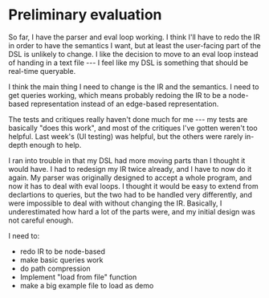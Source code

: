# Preliminary evaluation

So far, I have the parser and eval loop working.  I think I'll have to redo the
IR in order to have the semantics I want, but at least the user-facing part of
the DSL is unlikely to change.  I like the decision to move to an eval loop
instead of handing in a text file --- I feel like my DSL is something that
should be real-time queryable.

I think the main thing I need to change is the IR and the semantics.  I need to
get queries working, which means probably redoing the IR to be a node-based
representation instead of an edge-based representation.

The tests and critiques really haven't done much for me --- my tests are
basically "does this work", and most of the critiques I've gotten weren't too
helpful.  Last week's (UI testing) was helpful, but the others were rarely
in-depth enough to help.

I ran into trouble in that my DSL had more moving parts than I thought it would
have.  I had to redesign my IR twice already, and I have to now do it again.
My parser was originally designed to accept a whole program, and now it has to
deal with eval loops.  I thought it would be easy to extend from declartions to
queries, but the two had to be handled very differently, and were impossible to
deal with without changing the IR.  Basically, I underestimated how hard a lot
of the parts were, and my initial design was not careful enough.

I need to:
* redo IR to be node-based
* make basic queries work
* do path compression
* Implement "load from file" function
* make a big example file to load as demo
